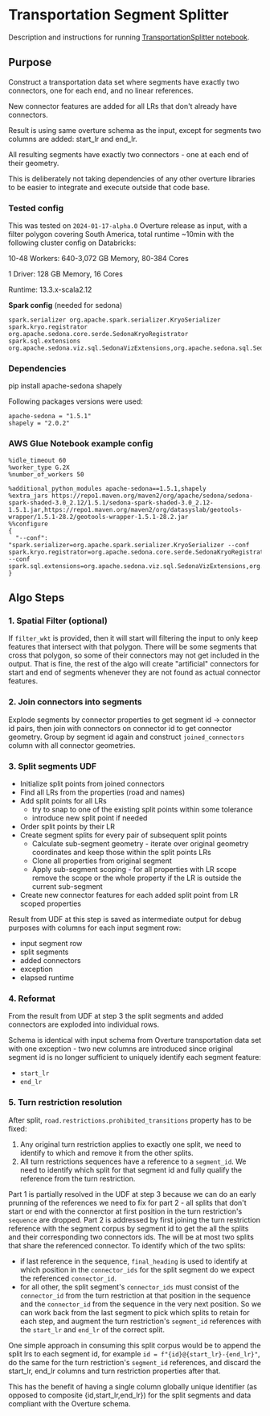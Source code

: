 # Transportation Segment Splitter
Description and instructions for running [TransportationSplitter notebook](TransportationSplitter.py).

## Purpose

Construct a transportation data set where segments have exactly two connectors, one for each end, and no linear references.

New connector features are added for all LRs that don't already have connectors.

Result is using same overture schema as the input, except for segments two columns are added: start_lr and end_lr.

All resulting segments have exactly two connectors - one at each end of their geometry.

This is deliberately not taking dependencies of any other overture libraries to be easier to integrate and execute outside that code base.

### Tested config
This was tested on `2024-01-17-alpha.0` Overture release as input, with a filter polygon covering South America, total runtime ~10min with the following cluster config on Databricks:

10-48 Workers: 640-3,072 GB Memory, 80-384 Cores

1 Driver: 128 GB Memory, 16 Cores

Runtime: 13.3.x-scala2.12


**Spark config** (needed for sedona)
```
spark.serializer org.apache.spark.serializer.KryoSerializer
spark.kryo.registrator org.apache.sedona.core.serde.SedonaKryoRegistrator
spark.sql.extensions org.apache.sedona.viz.sql.SedonaVizExtensions,org.apache.sedona.sql.SedonaSqlExtensions
```

### Dependencies
pip install apache-sedona shapely

Following packages versions were used:
```
apache-sedona = "1.5.1"
shapely = "2.0.2"
```

### AWS Glue Notebook example config
```
%idle_timeout 60
%worker_type G.2X
%number_of_workers 50

%additional_python_modules apache-sedona==1.5.1,shapely
%extra_jars https://repo1.maven.org/maven2/org/apache/sedona/sedona-spark-shaded-3.0_2.12/1.5.1/sedona-spark-shaded-3.0_2.12-1.5.1.jar,https://repo1.maven.org/maven2/org/datasyslab/geotools-wrapper/1.5.1-28.2/geotools-wrapper-1.5.1-28.2.jar
%%configure
{
  "--conf": "spark.serializer=org.apache.spark.serializer.KryoSerializer --conf spark.kryo.registrator=org.apache.sedona.core.serde.SedonaKryoRegistrator --conf spark.sql.extensions=org.apache.sedona.viz.sql.SedonaVizExtensions,org.apache.sedona.sql.SedonaSqlExtensions"
}
```

## Algo Steps
### 1. Spatial Filter (optional)
If `filter_wkt` is provided, then it will start will filtering the input to only keep features that intersect with that polygon. There will be some segments that cross that polygon, so some of their connectors may not get included in the output. That is fine, the rest of the algo will create "artificial" connectors for start and end of segments whenever they are not found as actual connector features.
### 2. Join connectors into segments
Explode segments by connector properties to get segment id -> connector id pairs, then join with connectors on connector id to get connector geometry.
Group by segment id again and construct `joined_connectors` column with all connector geometries.

### 3. Split segments UDF
- Initialize split points from joined connectors
- Find all LRs from the properties (road and names)
- Add split points for all LRs
  - try to snap to one of the existing split points within some tolerance
  - introduce new split point if needed
- Order split points by their LR
- Create segment splits for every pair of subsequent split points
  - Calculate sub-segment geometry - iterate over original geometry coordinates and keep those within the split points LRs
  - Clone all properties from original segment
  - Apply sub-segment scoping - for all properties with LR scope remove the scope or the whole property if the LR is outside the current sub-segment
- Create new connector features for each added split point from LR scoped properties

Result from UDF at this step is saved as intermediate output for debug purposes with columns for each input segment row:
- input segment row
- split segments
- added connectors
- exception
- elapsed runtime

### 4. Reformat
From the result from UDF at step 3 the split segments and added connectors are exploded into individual rows.

Schema is identical with input schema from Overture transportation data set with one exception - two new columns are introduced since original segment id is no longer sufficient to uniquely identify each segment feature:
- `start_lr`
- `end_lr`


### 5. Turn restriction resolution
After split, `road.restrictions.prohibited_transitions` property has to be fixed:
1. Any original turn restriction applies to exactly one split, we need to identify to which and remove it from the other splits.
2. All turn restrictions sequences have a reference to a `segment_id`. We need to identify which split for that segment id and fully qualify the reference from the turn restriction.

Part 1 is partially resolved in the UDF at step 3 because we can do an early prunning of the references we need to fix for part 2 - all splits that don't start or end with the connerctor at first position in the turn restriction's `sequence` are dropped.
Part 2 is addressed by first joining the turn restriction reference with the segment corpus by segment id to get the all the splits and their corresponding two connectors ids. The will be at most two splits that share the referenced connector. To identify which of the two splits:
- if last reference in the sequence, `final_heading` is used to identify at which position in the `connector_ids` for the split segment do we expect the referenced `connector_id`.
- for all other, the split segment's `connector_ids` must consist of the `connector_id` from the turn restriction at that position in the sequence and the `connector_id` from the sequence in the very next position.
So we can work back from the last segment to pick which splits to retain for each step, and augment the turn restriction's `segment_id` references with the `start_lr` and `end_lr` of the correct split.

One simple approach in consuming this split corpus would be to append the split lrs to each segment id, for example `id = f"{id}@{start_lr}-{end_lr}"`, do the same for the turn restriction's `segment_id` references, and discard the start_lr, end_lr columns and turn restriction properties after that.

This has the benefit of having a single column globally unique identifier (as opposed to composite {id,start_lr,end_lr}) for the split segments and data compliant with the Overture schema.
